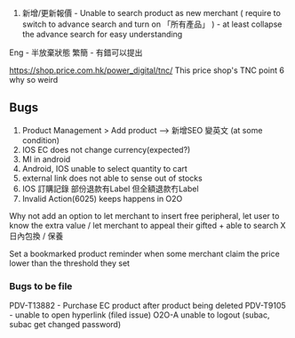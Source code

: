 
1. 新增/更新報價 - Unable to search product as new merchant ( require to switch to advance search and turn on 「所有產品」 ) - at least collapse the advance search for easy understanding

Eng - 半放棄狀態
繁簡 - 有錯可以提出

https://shop.price.com.hk/power_digital/tnc/ This price shop's TNC point 6 why so weird

## Bugs
1. Product Management > Add product --> 新增SEO 變英文  (at some condition)
2. IOS EC does not change currency(expected?)
3. MI in android 
4. Android, IOS unable to select quantity to cart
5. external link does not able to sense out of stocks
6. IOS 訂購記錄 部份退款有Label 但全額退款冇Label
7. Invalid Action(6025) keeps happens in O2O

Why not add an option to let merchant to insert free peripheral, let user to know the extra value / let merchant to appeal their gifted + able to search X日內包換 / 保養

Set a bookmarked product reminder when some merchant claim the price lower than the threshold they set

### Bugs to be file
PDV-T13882 - Purchase EC product after product being deleted
PDV-T9105 - unable to open hyperlink (filed issue)
O2O-A unable to logout (subac, subac get changed password)